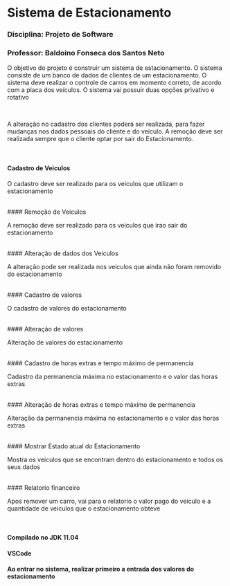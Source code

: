 <h1> Sistema de Estacionamento </h1>
  
### Disciplina: Projeto de Software
### Professor: Baldoino Fonseca dos Santos Neto

<p> O objetivo do projeto é construir um sistema de estacionamento. O sistema consiste
de um banco de dados de clientes de um estacionamento. O sistema deve realizar o
controle de carros em momento correto, de acordo com a placa dos veículos. O sistema vai
possuir duas opções privativo e rotativo</p><br/>

<p>A alteração no cadastro dos clientes poderá ser realizada, para fazer mudanças nos
dados pessoais do cliente e do veículo. A remoção deve ser realizada sempre que o cliente
optar por sair do Estacionamento.</p><br/>

#### Cadastro de Veiculos
<p> O cadastro deve ser realizado para os
veiculos que utilizam o estacionamento</p><br/>
#### Remoção de Veiculos
<p> A remoção deve ser realizado para os
veiculos que irao sair do estacionamento</p><br/>
#### Alteração de dados dos Veiculos
<p> A alteração pode ser realizada nos veiculos
que ainda não foram removido do estacionamento</p><br/>
#### Cadastro de valores
<p> O cadastro de valores do estacionamento </p><br/>
#### Alteração de valores
<p> Alteração de valores do estacionamento </p><br/>
#### Cadastro de horas extras e tempo máximo de permanencia 
<p> Cadastro da permanencia máxima no estacionamento
e o valor das horas extras</p><br/>
#### Alteração de horas extras e tempo máximo de permanencia 
<p> Alteração da permanencia máxima no estacionamento
e o valor das horas extras</p><br/>
#### Mostrar Estado atual do Estacionamento
<p> Mostra os veiculos que se encontram dentro do estacionamento
e todos os seus dados</p><br/>
#### Relatorio financeiro 
<p> Apos remover um carro, vai para o relatorio o valor pago do veiculo
e a quantidade de veiculos que o estacionamento obteve</p><br/>

#### Compilado no JDK 11.04
#### VSCode
#### Ao entrar no sistema, realizar primeiro a entrada dos valores do estacionamento



